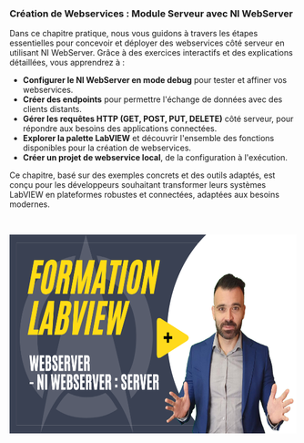 <h3>Cr&eacute;ation de Webservices : Module Serveur avec NI WebServer</h3>
<p>Dans ce chapitre pratique, nous vous guidons &agrave; travers les &eacute;tapes essentielles pour concevoir et d&eacute;ployer des webservices c&ocirc;t&eacute; serveur en utilisant NI WebServer. Gr&acirc;ce &agrave; des exercices interactifs et des explications d&eacute;taill&eacute;es, vous apprendrez &agrave; :</p>
<ul>
<li><strong>Configurer le NI WebServer en mode debug</strong> pour tester et affiner vos webservices.</li>
<li><strong>Cr&eacute;er des endpoints</strong> pour permettre l'&eacute;change de donn&eacute;es avec des clients distants.</li>
<li><strong>G&eacute;rer les requ&ecirc;tes HTTP (GET, POST, PUT, DELETE)</strong> c&ocirc;t&eacute; serveur, pour r&eacute;pondre aux besoins des applications connect&eacute;es.</li>
<li><strong>Explorer la palette LabVIEW</strong> et d&eacute;couvrir l'ensemble des fonctions disponibles pour la cr&eacute;ation de webservices.</li>
<li><strong>Cr&eacute;er un projet de webservice local</strong>, de la configuration &agrave; l'ex&eacute;cution.</li>
</ul>
<p>Ce chapitre, bas&eacute; sur des exemples concrets et des outils adapt&eacute;s, est con&ccedil;u pour les d&eacute;veloppeurs souhaitant transformer leurs syst&egrave;mes LabVIEW en plateformes robustes et connect&eacute;es, adapt&eacute;es aux besoins modernes.</p>
<p dir="auto"><br /><span></span></p>
<p dir="auto"><a href="https://youtu.be/_ZfH2eEYb8w"><img src="https://github.com/Technologies-de-France/Formation-LabVIEW/blob/main/I%20-%206%20-%20Connectivity%20-%20Webservice%20-%20NI%20WebServer%20-%20Server/NI%20WebServer%20-%20Server.png?raw=true?raw=true" alt="" width="620" height="349" /></a></p>
<p>&nbsp;</p>
<p></p>
<p></p>
